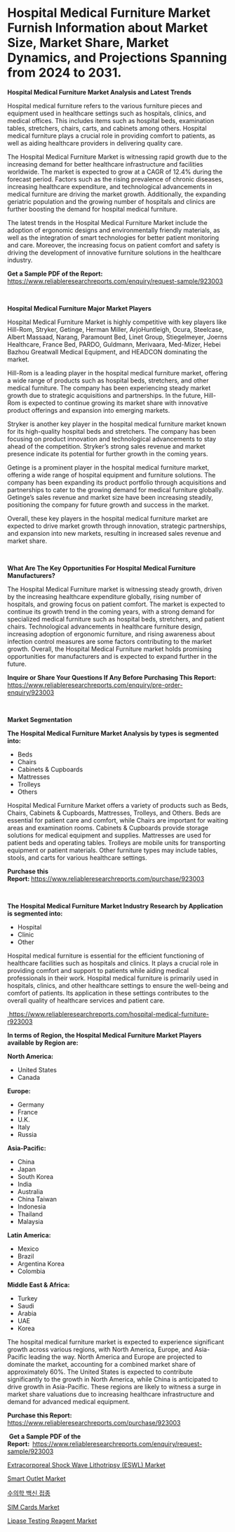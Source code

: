 <p><h1>Hospital Medical Furniture Market Furnish Information about Market Size, Market Share, Market Dynamics, and Projections Spanning from 2024 to 2031.</h1></p><p><strong>Hospital Medical Furniture Market Analysis and Latest Trends</strong></p>
<p><p>Hospital medical furniture refers to the various furniture pieces and equipment used in healthcare settings such as hospitals, clinics, and medical offices. This includes items such as hospital beds, examination tables, stretchers, chairs, carts, and cabinets among others. Hospital medical furniture plays a crucial role in providing comfort to patients, as well as aiding healthcare providers in delivering quality care.</p><p>The Hospital Medical Furniture Market is witnessing rapid growth due to the increasing demand for better healthcare infrastructure and facilities worldwide. The market is expected to grow at a CAGR of 12.4% during the forecast period. Factors such as the rising prevalence of chronic diseases, increasing healthcare expenditure, and technological advancements in medical furniture are driving the market growth. Additionally, the expanding geriatric population and the growing number of hospitals and clinics are further boosting the demand for hospital medical furniture.</p><p>The latest trends in the Hospital Medical Furniture Market include the adoption of ergonomic designs and environmentally friendly materials, as well as the integration of smart technologies for better patient monitoring and care. Moreover, the increasing focus on patient comfort and safety is driving the development of innovative furniture solutions in the healthcare industry.</p></p>
<p><strong>Get a Sample PDF of the Report:&nbsp;</strong> <a href="https://www.reliableresearchreports.com/enquiry/request-sample/923003">https://www.reliableresearchreports.com/enquiry/request-sample/923003</a></p>
<p>&nbsp;</p>
<p><strong>Hospital Medical Furniture Major Market Players</strong></p>
<p><p>Hospital Medical Furniture Market is highly competitive with key players like Hill-Rom, Stryker, Getinge, Herman Miller, ArjoHuntleigh, Ocura, Steelcase, Albert Massaad, Narang, Paramount Bed, Linet Group, Stiegelmeyer, Joerns Healthcare, France Bed, PARDO, Guldmann, Merivaara, Med-Mizer, Hebei Bazhou Greatwall Medical Equipment, and HEADCON dominating the market.</p><p>Hill-Rom is a leading player in the hospital medical furniture market, offering a wide range of products such as hospital beds, stretchers, and other medical furniture. The company has been experiencing steady market growth due to strategic acquisitions and partnerships. In the future, Hill-Rom is expected to continue growing its market share with innovative product offerings and expansion into emerging markets.</p><p>Stryker is another key player in the hospital medical furniture market known for its high-quality hospital beds and stretchers. The company has been focusing on product innovation and technological advancements to stay ahead of the competition. Stryker’s strong sales revenue and market presence indicate its potential for further growth in the coming years.</p><p>Getinge is a prominent player in the hospital medical furniture market, offering a wide range of hospital equipment and furniture solutions. The company has been expanding its product portfolio through acquisitions and partnerships to cater to the growing demand for medical furniture globally. Getinge’s sales revenue and market size have been increasing steadily, positioning the company for future growth and success in the market.</p><p>Overall, these key players in the hospital medical furniture market are expected to drive market growth through innovation, strategic partnerships, and expansion into new markets, resulting in increased sales revenue and market share.</p></p>
<p>&nbsp;</p>
<p><strong>What Are The Key Opportunities For Hospital Medical Furniture Manufacturers?</strong></p>
<p><p>The Hospital Medical Furniture market is witnessing steady growth, driven by the increasing healthcare expenditure globally, rising number of hospitals, and growing focus on patient comfort. The market is expected to continue its growth trend in the coming years, with a strong demand for specialized medical furniture such as hospital beds, stretchers, and patient chairs. Technological advancements in healthcare furniture design, increasing adoption of ergonomic furniture, and rising awareness about infection control measures are some factors contributing to the market growth. Overall, the Hospital Medical Furniture market holds promising opportunities for manufacturers and is expected to expand further in the future.</p></p>
<p><strong>Inquire or Share Your Questions If Any Before Purchasing This Report:</strong> <a href="https://www.reliableresearchreports.com/enquiry/pre-order-enquiry/923003">https://www.reliableresearchreports.com/enquiry/pre-order-enquiry/923003</a></p>
<p>&nbsp;</p>
<p><strong>Market Segmentation</strong></p>
<p><strong>The Hospital Medical Furniture Market Analysis by types is segmented into:</strong></p>
<p><ul><li>Beds</li><li>Chairs</li><li>Cabinets & Cupboards</li><li>Mattresses</li><li>Trolleys</li><li>Others</li></ul></p>
<p><p>Hospital Medical Furniture Market offers a variety of products such as Beds, Chairs, Cabinets & Cupboards, Mattresses, Trolleys, and Others. Beds are essential for patient care and comfort, while Chairs are important for waiting areas and examination rooms. Cabinets & Cupboards provide storage solutions for medical equipment and supplies. Mattresses are used for patient beds and operating tables. Trolleys are mobile units for transporting equipment or patient materials. Other furniture types may include tables, stools, and carts for various healthcare settings.</p></p>
<p><strong>Purchase this Report:&nbsp;</strong><a href="https://www.reliableresearchreports.com/purchase/923003">https://www.reliableresearchreports.com/purchase/923003</a></p>
<p>&nbsp;</p>
<p><strong>The Hospital Medical Furniture Market Industry Research by Application is segmented into:</strong></p>
<p><ul><li>Hospital</li><li>Clinic</li><li>Other</li></ul></p>
<p><p>Hospital medical furniture is essential for the efficient functioning of healthcare facilities such as hospitals and clinics. It plays a crucial role in providing comfort and support to patients while aiding medical professionals in their work. Hospital medical furniture is primarily used in hospitals, clinics, and other healthcare settings to ensure the well-being and comfort of patients. Its application in these settings contributes to the overall quality of healthcare services and patient care.</p></p>
<p><a href="https://www.reliableresearchreports.com/hospital-medical-furniture-r923003">&nbsp;https://www.reliableresearchreports.com/hospital-medical-furniture-r923003</a></p>
<p><strong>In terms of Region, the Hospital Medical Furniture Market Players available by Region are:</strong></p>
<p>
    <p> <strong> North America: </strong>
        <ul>
            <li>United States</li>
            <li>Canada</li>
        </ul>
        </p> 
    <p> <strong> Europe: </strong>
        <ul>
            <li>Germany</li>
            <li>France</li>
            <li>U.K.</li>
            <li>Italy</li>
            <li>Russia</li>
        </ul>
        </p> 
    <p> <strong> Asia-Pacific: </strong>
        <ul>
            <li>China</li>
            <li>Japan</li>
            <li>South Korea</li>
            <li>India</li>
            <li>Australia</li>
            <li>China Taiwan</li>
            <li>Indonesia</li>
            <li>Thailand</li>
            <li>Malaysia</li>
        </ul>
        </p> 
    <p> <strong> Latin America: </strong>
        <ul>
            <li>Mexico</li>
            <li>Brazil</li>
            <li>Argentina Korea</li>
            <li>Colombia</li>
        </ul>
        </p> 
    <p> <strong> Middle East & Africa: </strong>
        <ul>
            <li>Turkey</li>
            <li>Saudi</li>
            <li>Arabia</li>
            <li>UAE</li>
            <li>Korea</li>
        </ul>
    </p>
    </p>
<p><p>The hospital medical furniture market is expected to experience significant growth across various regions, with North America, Europe, and Asia-Pacific leading the way. North America and Europe are projected to dominate the market, accounting for a combined market share of approximately 60%. The United States is expected to contribute significantly to the growth in North America, while China is anticipated to drive growth in Asia-Pacific. These regions are likely to witness a surge in market share valuations due to increasing healthcare infrastructure and demand for advanced medical equipment.</p></p>
<p><strong>Purchase this Report: </strong><a href="https://www.reliableresearchreports.com/purchase/923003">https://www.reliableresearchreports.com/purchase/923003</a></p>
<p>&nbsp;<strong>Get a Sample PDF of the Report:&nbsp;&nbsp;</strong><a href="https://www.reliableresearchreports.com/enquiry/request-sample/923003">https://www.reliableresearchreports.com/enquiry/request-sample/923003</a></p>
<p><strong></strong></p>
<p><p><a href="https://github.com/sowravmitra0/Market-Research-Report-List-1/blob/main/extracorporeal-shock-wave-lithotripsy-eswl-market.md">Extracorporeal Shock Wave Lithotripsy (ESWL) Market</a></p><p><a href="https://medium.com/@david.mackay7867865/analyzing-smart-outlet-market-dynamics-and-growth-drivers-and-forecasted-for-period-from-2024-to-c0b10ed68525">Smart Outlet Market</a></p><p><a href="https://github.com/jimahmed0511/Market-Research-Report-List-2/blob/main/756678073880.md">수의학 백신 접종</a></p><p><a href="https://medium.com/@bessiperez20/sim-cards-market-size-market-segmentation-market-trends-and-growth-analysis-forecast-till-2031-f39013019b0b">SIM Cards Market</a></p><p><a href="https://github.com/maesanjaya8/Market-Research-Report-List-1/blob/main/lipase-testing-reagent-market.md">Lipase Testing Reagent Market</a></p></p>